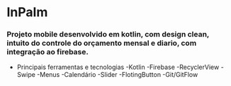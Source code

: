 # InPalm

### Projeto mobile desenvolvido em kotlin, com design clean, intuito do controle do orçamento mensal e diario, com integração ao firebase.

- Principais ferramentas e tecnologias
	-Kotlin
	-Firebase
	-RecyclerView
	-Swipe
	-Menus
	-Calendário
	-Slider
	-FlotingButton
	-Git/GitFlow

